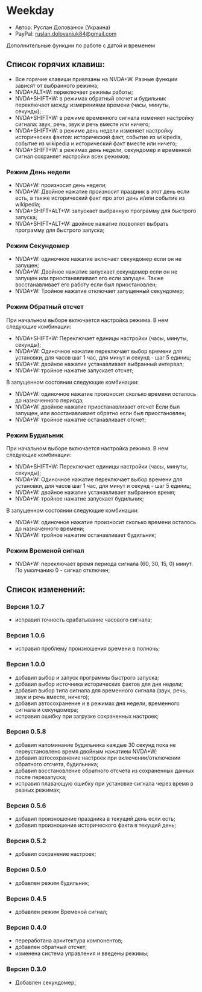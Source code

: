 # Weekday

* Автор: Руслан Долованюк (Украина)
* PayPal: ruslan.dolovaniuk84@gmail.com


Дополнительные функции по работе с датой и временем

## Список горячих клавиш:
* Все горячие клавиши привязаны на NVDA+W. Разные функции зависят от выбранного режима;
* NVDA+ALT+W: переключает режимы работы;
* NVDA+SHIFT+W: в режимах обратный отсчет и будильник переключает между измерениями времени (часы, минуты, секунды);
* NVDA+SHIFT+W: в режиме временного сигнала изменяет настройку сигнала: звук, речь, звук и речь вместе или ничего;
* NVDA+SHIFT+W: в режиме день недели изменяет настройку исторических фактов: исторический факт, событие из wikipedia, событие из wikipedia и исторический факт вместе или ничего;
* NVDA+SHIFT+W: в режимах день недели, секундомер и временной сигнал сохраняет настройки всех режимов;

### Режим День недели
* NVDA+W: произносит день недели;
* NVDA+W: Двойное нажатие произносит праздник в этот день если есть, а также исторический факт про этот день и/или событие из wikipedia;
* NVDA+SHIFT+ALT+W: запускает выбранную программу для быстрого запуска;
* NVDA+SHIFT+ALT+W: двойное нажатие позволяет выбрать программу для быстрого запуска;

### Режим Секундомер
* NVDA+W: одиночное нажатие включает секундомер если он не запущен;
* NVDA+W: Двойное нажатие запускает секундомер если он не запущен или приостанавливает его если запущен. Также восстанавливает его работу если был приостановлен;
* NVDA+W: Тройное нажатие отключает запущенный секундомер;

### Режим Обратный отсчет
При начальном выборе включается настройка режима. В нем следующие комбинации:
* NVDA+SHIFT+W: Переключает единицы настройки (часы, минуты, секунды);
* NVDA+W: Одиночное нажатие переключает выбор времени для установки, для часов шаг 1 час, для минут и секунд - шаг 5 единиц;
* NVDA+W: двойное нажатие устанавливает выбранный интервал;
* NVDA+W: тройное нажатие запускает отсчет;

В запущенном состоянии следующие комбинации:
* NVDA+W: одиночное нажатие произносит сколько времени осталось до назначенного периода;
* NVDA+W: двойное нажатие приостанавливает отсчет Если был запущен, или восстанавливает обратно если был приостановлен;
* NVDA+W: тройное нажатие останавливает отсчет;

### Режим Будильник
При начальном выборе включается настройка режима. В нем следующие комбинации:
* NVDA+SHIFT+W: Переключает единицы настройки (часы, минуты, секунды);
* NVDA+W: Одиночное нажатие переключает выбор времени для установки, для часов шаг 1 час, для минут и секунд - шаг 5 единиц;
* NVDA+W: двойное нажатие устанавливает выбранное время;
* NVDA+W: тройное нажатие запускает будильник;

В запущенном состоянии следующие комбинации:
* NVDA+W: одиночное нажатие произносит сколько времени осталось до назначенного времени;
* NVDA+W: тройное нажатие останавливает будильник;

### Режим Временой сигнал
* NVDA+W: переключает время периода сигнала (60, 30, 15, 0) минут. По умолчанию 0 - сигнал отключен;

## Список изменений:
### Версия 1.0.7
* исправил точность срабатывание часового сигнала;

### Версия 1.0.6
* исправил проблему произношения времени в полночь;

### Версия 1.0.0
* добавил выбор и запуск программы быстрого запуска;
* добавил выбор источника исторических фактов для дня недели;
* добавил выбор типа сигнала для временного сигнала (звук, речь, звук и речь вместе, ничего);
* добавил автосохранение и в режимах дня недели, временного сигнала и секундомера;
* исправил ошибку при загрузке сохраненных настроек;

### Версия 0.5.8
* добавил напоминание будильника каждые 30 секунд пока не переустановлено время двойным нажатием NVDA+W;
* добавил автосохранение настроек при включении/отключении обратного отсчета, будильника;
* добавил восстановление обратного отсчета из сохраненных данных после перезапуска;
* исправил плавающую ошибку при установке сигнала через время в разных режимах;

### Версия 0.5.6
* добавил произношение праздника в текущий день если есть;
* добавил произношение исторического факта в текущий день;

### Версия 0.5.2
* добавил сохранение настроек;

### Версия 0.5.0
* добавлен режим будильник;

### Версия 0.4.5
* добавлен режим Временой сигнал;

### Версия 0.4.0
* переработана архитектура компонентов;
* добавлен обратный отсчет;
* изменена система управления и введены режимы;

### Версия 0.3.0
* Добавлен секундомер;
